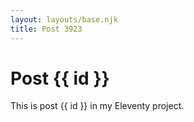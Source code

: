 ```yaml
---
layout: layouts/base.njk
title: Post 3923
---
```


# Post {{ id }}

This is post {{ id }} in my Eleventy project.
